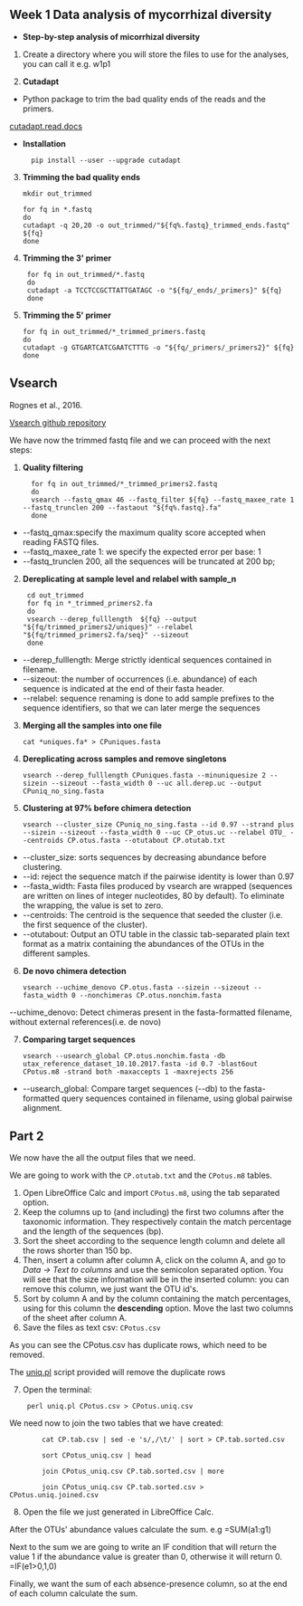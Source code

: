 Week 1 Data analysis of mycorrhizal diversity
---------------------------------------------

- **Step-by-step analysis of micorrhizal diversity**

1. Create a directory where you will store the files to use for the analyses, you can call it e.g. w1p1

2. **Cutadapt**

- Python package to trim the bad quality ends of the reads and the primers.

 [cutadapt.read.docs](https://cutadapt.readthedocs.io/en/v1.10/installation.html)     
   
- **Installation**     
        
        pip install --user --upgrade cutadapt

3. **Trimming the bad quality ends**

       mkdir out_trimmed

       for fq in *.fastq 
       do
	   cutadapt -q 20,20 -o out_trimmed/"${fq%.fastq}_trimmed_ends.fastq" ${fq}
       done


4. **Trimming the 3' primer**

        for fq in out_trimmed/*.fastq
        do 
        cutadapt -a TCCTCCGCTTATTGATAGC -o "${fq/_ends/_primers}" ${fq} 
        done 

5. **Trimming the 5' primer**
             
       for fq in out_trimmed/*_trimmed_primers.fastq
       do 
       cutadapt -g GTGARTCATCGAATCTTTG -o "${fq/_primers/_primers2}" ${fq}
       done


 Vsearch
 ------------
 Rognes et al., 2016. 
 
 [Vsearch github repository](https://github.com/torognes/vsearch)
 
 We have now the trimmed fastq file and we can proceed with the next steps:
 
1. **Quality filtering**

   
         for fq in out_trimmed/*_trimmed_primers2.fastq
         do
         vsearch --fastq_qmax 46 --fastq_filter ${fq} --fastq_maxee_rate 1 --fastq_trunclen 200 --fastaout "${fq%.fastq}.fa"
         done
         
- --fastq_qmax:specify the maximum quality score accepted when reading FASTQ files. 
- --fastq_maxee_rate 1: we specify the expected error per base: 1 
- --fastq_trunclen 200, all the sequences will be truncated at 200 bp; 

2. **Dereplicating at sample level and relabel with sample_n**

        cd out_trimmed
        for fq in *_trimmed_primers2.fa
        do
        vsearch --derep_fulllength  ${fq} --output "${fq/trimmed_primers2/uniques}" --relabel "${fq/trimmed_primers2.fa/seq}" --sizeout 
        done 
        
- --derep_fulllength: Merge strictly identical sequences contained in filename.   
- --sizeout: the number of occurrences (i.e. abundance) of each sequence is indicated at the end of their fasta header.
- --relabel: sequence renaming is done to add sample prefixes to the sequence identifiers, so that we can later merge the sequences
        

3.  **Merging all the samples into one file**

        cat *uniques.fa* > CPuniques.fasta

4. **Dereplicating across samples and remove singletons**

       vsearch --derep_fulllength CPuniques.fasta --minuniquesize 2 --sizein --sizeout --fasta_width 0 --uc all.derep.uc --output CPuniq_no_sing.fasta

5. **Clustering at 97% before chimera detection**


       vsearch --cluster_size CPuniq_no_sing.fasta --id 0.97 --strand plus --sizein --sizeout --fasta_width 0 --uc CP_otus.uc --relabel OTU_ --centroids CP.otus.fasta --otutabout CP.otutab.txt
       
- --cluster_size: sorts sequences by decreasing abundance before
    clustering.
- --id: reject the sequence match if the pairwise identity is lower than 0.97
- --fasta_width: Fasta files produced by vsearch are wrapped (sequences are written on lines of integer
    nucleotides, 80 by default). To eliminate the wrapping, the value is set to zero.
- --centroids: The centroid is the sequence that seeded the cluster (i.e. the first sequence of the cluster).     
- --otutabout: Output an OTU table in the classic tab-separated plain text format as a matrix containing
the abundances of the OTUs in the different samples.
 

6. **De novo chimera detection**
            
       vsearch --uchime_denovo CP.otus.fasta --sizein --sizeout --fasta_width 0 --nonchimeras CP.otus.nonchim.fasta 

--uchime_denovo: Detect chimeras present in the fasta-formatted filename, without external references(i.e. de novo)       

7. **Comparing target sequences**

       vsearch --usearch_global CP.otus.nonchim.fasta -db utax_reference_dataset_10.10.2017.fasta -id 0.7 -blast6out CPotus.m8 -strand both -maxaccepts 1 -maxrejects 256
       
- --usearch_global: Compare target sequences (--db) to the fasta-formatted query sequences contained in
filename, using global pairwise alignment.

Part 2
------
We now have the all the output files that we need.

We are going to work with the `CP.otutab.txt` and the `CPotus.m8` tables.

1. Open LibreOffice Calc and import `CPotus.m8`, using the tab separated option.
2. Keep the columns up to (and including) the first two columns after the taxonomic information. 
   They respectively contain the match percentage and the length of the sequences (bp).
3. Sort the sheet according to the sequence length column and delete all the rows shorter than 150 bp. 
4. Then, insert a column after column A, click on the column A, and go to _Data -> Text to columns_ and use 
   the semicolon separated option. You will see that the size information will be in the inserted column: 
   you can remove this column, we just want the OTU id's.
5. Sort by column A and by the column containing the match percentages, using for this column 
   the **descending** option. Move the last two columns of the sheet after column A.
6. Save the files as text csv: `CPotus.csv`

As you can see the CPotus.csv has duplicate rows, which need to be removed.

The [uniq.pl](uniq.pl) script provided will remove the duplicate rows 
 
7. Open the terminal:  

        perl uniq.pl CPotus.csv > CPotus.uniq.csv

We need now to join the two tables that we have created: 


            cat CP.tab.csv | sed -e 's/,/\t/' | sort > CP.tab.sorted.csv

            sort CPotus_uniq.csv | head

            join CPotus_uniq.csv CP.tab.sorted.csv | more

            join CPotus_uniq.csv CP.tab.sorted.csv > CPotus.uniq.joined.csv
 
 
8. Open the file we just generated in LibreOffice Calc.

After the OTUs' abundance values calculate the sum. 
e.g =SUM(a1:g1)

Next to the sum we are going to write an IF condition that will return the value 1 if the abundance value is greater than 0, otherwise it will return 0. 
=IF(e1>0,1,0)

Finally, we want the sum of each absence-presence column, so at the end of each column calculate the sum.

